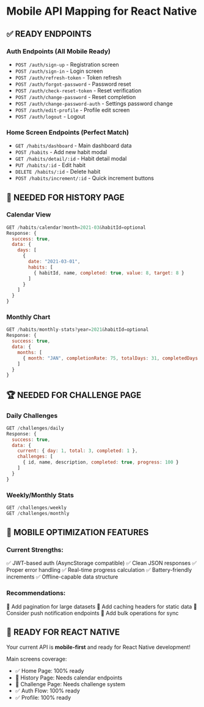 # Mobile API Mapping for React Native

## ✅ READY ENDPOINTS

### Auth Endpoints (All Mobile Ready)
- `POST /auth/sign-up` - Registration screen
- `POST /auth/sign-in` - Login screen  
- `POST /auth/refresh-token` - Token refresh
- `POST /auth/forgot-password` - Password reset
- `POST /auth/check-reset-token` - Reset verification
- `POST /auth/change-password` - Reset completion
- `POST /auth/change-password-auth` - Settings password change
- `POST /auth/edit-profile` - Profile edit screen
- `POST /auth/logout` - Logout

### Home Screen Endpoints (Perfect Match)
- `GET /habits/dashboard` - Main dashboard data
- `POST /habits` - Add new habit modal
- `GET /habits/detail/:id` - Habit detail modal
- `PUT /habits/:id` - Edit habit
- `DELETE /habits/:id` - Delete habit
- `POST /habits/increment/:id` - Quick increment buttons

## 🔄 NEEDED FOR HISTORY PAGE

### Calendar View
```javascript
GET /habits/calendar?month=2021-03&habitId=optional
Response: {
  success: true,
  data: {
    days: [
      {
        date: "2021-03-01",
        habits: [
          { habitId, name, completed: true, value: 8, target: 8 }
        ]
      }
    ]
  }
}
```

### Monthly Chart
```javascript
GET /habits/monthly-stats?year=2021&habitId=optional
Response: {
  success: true,
  data: {
    months: [
      { month: "JAN", completionRate: 75, totalDays: 31, completedDays: 23 }
    ]
  }
}
```

## 🏆 NEEDED FOR CHALLENGE PAGE

### Daily Challenges
```javascript
GET /challenges/daily
Response: {
  success: true,
  data: {
    current: { day: 1, total: 3, completed: 1 },
    challenges: [
      { id, name, description, completed: true, progress: 100 }
    ]
  }
}
```

### Weekly/Monthly Stats
```javascript
GET /challenges/weekly
GET /challenges/monthly
```

## 📱 MOBILE OPTIMIZATION FEATURES

### Current Strengths:
✅ JWT-based auth (AsyncStorage compatible)
✅ Clean JSON responses
✅ Proper error handling
✅ Real-time progress calculation
✅ Battery-friendly increments
✅ Offline-capable data structure

### Recommendations:
🔧 Add pagination for large datasets
🔧 Add caching headers for static data
🔧 Consider push notification endpoints
🔧 Add bulk operations for sync

## 🚀 READY FOR REACT NATIVE

Your current API is **mobile-first** and ready for React Native development!

Main screens coverage:
- ✅ Home Page: 100% ready
- 🔄 History Page: Needs calendar endpoints  
- 🔄 Challenge Page: Needs challenge system
- ✅ Auth Flow: 100% ready
- ✅ Profile: 100% ready
